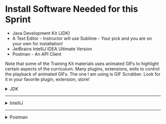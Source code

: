 # Install Software Needed for this Sprint

* Java Development Kit (JDK)
* A Text Editor - Instructor will use Sublime - Your pick and you are on your own for installation!
* JetBrains IntelliJ IDEA Ultimate Version
* Postman - An API Client

Note that some of the Training Kit materials uses animated GIFs to highlight certain aspects of the curriculum. Many plugins, extensions, exits to control the playback of animated GIFs. The one I am using is GIF Scrubber. Look for it in your favorite plugin, extension, store!

<details>
<summary>JDK</summary>

Any version of JDK 8 or later should work with our code. Most people have the Java Runtime Environment Installed. We need the next level, the actual JDK.

The general download site for the JDK is [https://www.oracle.com/java/technologies/javase-downloads.html](https://www.oracle.com/java/technologies/javase-downloads.html)

<details>
<summary>JDK for Mac</summary>

![Video Lecture](assets/novideo.png)

* From the Website [https://www.oracle.com/java/technologies/javase-downloads.html](https://www.oracle.com/java/technologies/javase-downloads.html)
  * Pick the first link that says **Oracle JDK: JDK Download**
  * On the next page, click on the file for **macOS Installer**
  * Agree to the license agree and download the file.
  * Double click on dmg file that was just downloaded
  * We are going to install using the defaults suggested
  * Double click on the pkg file that appears
    * Click continue
    * Click install
      * You may have enter your password to install
    * Once installation is done, click close
      * I then choose to Move to Trash the installer

Let's try out our new installation. From a command prompt enter
    `java -version`
you will see something like `java version "14" 2020-03-17`. This should be the version of Java that you just installed and should closely match the next command's version.

From a command prompt enter
    `javac -version`
you will see something like `javac 14`. This should be the version of JDK that you just installed and should closely match the previous command's version.

If the above does not give you the correct version, but does give you a version, you have more that one Java Virtual Machine (JVM) installed on your computer.

* To get a list of the JVMs installed on your computer enter the command `/usr/libexec/java_home -V`
* You will need to make your new Java your main Java.
  * From a terminal prompt,
    * type `cd` to go to your root directory
    * Make sure you have a .bash_profile by entering the command `touch .bash_profile`
    * type `open .bash_profile` to edit your bash profile
    * In the file that opens, go to the bottom of the file and enter

```BASH
export JAVA_HOME=export JAVA_HOME='/usr/libexec/java_home -v 14'
```

Note: that 14 is the version of Java we just installed above.

* Save the file, restart your computer, and you should be good to go!
* For more information on this process, see [https://medium.com/@devkosal/switching-java-jdk-versions-on-macos-80bc868e686a](https://medium.com/@devkosal/switching-java-jdk-versions-on-macos-80bc868e686a)

For more information on installing the JDK, see [https://docs.oracle.com/en/java/javase/14/install/installation-jdk-macos.html](https://docs.oracle.com/en/java/javase/14/install/installation-jdk-macos.html)

</details>

<details>
<summary>JDK for Windows 10</summary>

![Video Lecture](assets/novideo.png)

* From the Website [https://www.oracle.com/java/technologies/javase-downloads.html](https://www.oracle.com/java/technologies/javase-downloads.html)
  * Pick the first link that says **Oracle JDK: JDK Download**
  * On the next page, click on the file for **Windows x64 Installer**
  * Agree to the license agree and download the file.
  * You will need to run the file
    * This can either be done as an option prior to downloading
    * Or you can launch the file after downloading

  * Install the software noticing the path where you install the software
  
  * Add the path to the TOP of the system PATH
    * Goto Control Panel -> System -> Advanced System Settings -> Environment Variables
      * In the System variable group at the bottom of the page, select the Path variable
        * Click Edit...
        * Click New
        * Enter the correct path for the bin folder of your JDK. It will look something like:
            `C:\Program Files\Java\jdk-14\bin`
          substituting your version number for the 14
        * Click outside the entry box
        * Using the Move Up button, move this directory to the TOP of your Path!
        * Click OK
      * Now let's add the JAVA_HOME environment variable
        * In System Variables, click New...
          * For the variable name enter `JAVA_HOME`
          * For the variable value enter `C:\Program Files\Java\jdk-14` - same directory at before without the `\bin`
          * Click Ok
      * Click OK from the next screen
    * And Click OK one more time
    * RESTART YOUR COMPUTER!!! Necessary for the Path change to take effect.

Let's try out our new installation. From a command prompt enter
    `java -version`
you will see something like `java version "14" 2020-03-17`. This should be the version of Java that you just installed and should closely match the next command's version.

From a command prompt enter
    `javac -version`
you will see something like `javac 14`. This should be the version of JDK that you just installed and should closely match the previous command's version.

If you do not get the correct version, retrace your installation steps paying particular attention to the Path variable's directory location!

For more information see [https://docs.oracle.com/en/java/javase/14/install/installation-jdk-microsoft-windows-platforms.html](https://docs.oracle.com/en/java/javase/14/install/installation-jdk-microsoft-windows-platforms.html)
</details>

<details>
<summary>JDK for Ubuntu</summary>

![Video Lecture](assets/novideo.png)

I do most of Linux from a terminal prompt!

Goto a terminal prompt and enter the following commands

```BASH
sudo add-apt-repository ppa:linuxuprising/java
sudo apt update
sudo apt install oracle-java14-installer
```

* You will need to agree to the Oracle License Agreement

Back to the terminal prompt, enter the following command

```BASH
sudo apt install oracle-java14-set-default
```

Let's try out our new installation. From a terminal prompt enter
    `java -version`
you will see something like `java version "14" 2020-03-17`. This should be the version of Java that you just installed and should closely match the next command's version.

From a command prompt enter
    `javac -version`
you will see something like `javac 14`. This should be the version of JDK that you just installed and should closely match the previous command's version.

If you do not get the correct version, retrace your installation steps!

</details>

</details>

---

<details>
<summary>IntelliJ</summary>

Home Page for JetBrains IntelliJ Idea [https://www.jetbrains.com/idea/](https://www.jetbrains.com/idea/)

<details>
<summary>Installation of IntelliJ for all OS</summary>

IntelliJ Ultimate Edition is installed from your GitHub Student Pack

## To access the general benefits of GitHub Student Developer Pack

* Visit your Dashboard and click on the GitHub Student Developer Pack’s unique link. Once you click on it, do not do anything else in it.
* Visit [https://github.com/settings/billing](https://github.com/settings/billing).
  * At the bottom of this page, you should see that you have a coupon applied and when that coupon will expire.
    (Example of how the coupon should look: COUPON $7.00 off for 2 years until July 18, 2021.)
    If there is no coupon on there, you can use a new link that we can generate for you again. Be sure to reply back that you need it though.
  * Once you click on the new link, check the billing page again. If it says that it has been applied, then move onto the next step.
* Visit [education.github.com/pack/offers](education.github.com/pack/offers).
  You should be able to see that you can get your benefits there.
  (This is only the case if the coupon has been applied to your account, which is why you need to check the billing page first. Do not try to reapply or else that will mess up the system!)
* If, for some reason, you cannot access the benefits and are using Chrome, then please try using Firefox, Opera, or Safari instead. Highly recommend using Firefox for this though - even though you will normally see your instructor using Chrome in class!

## To access the JetBrains IntelliJ Ultimate benefit

* After doing the above!

* Please click on the card with the JetBrains logo.
* Authenticate with your GitHub credentials.
* You will be guided to a page on the JetBrains website where you can request your free educational license for JetBrains tools.
* You will get a series of two messages from the JetBrains team asking you to confirm your request and then to activate your educational JetBrains license.
* If, for some reason, this isn’t working, then please open up a support ticket with JetBrains.

</details>

<details>
<summary>Configuration of IntelliJ for all OS</summary>

Note: IntelliJ is highly configurable and you are encouraged to explore the configurations. For this section I showing you how to configure IntelliJ but not everything you may want to configure.

* Get to the IntelliJ Welcome Screen
* Click on the `Configure` option
* Select `Preferences`
  * Some items to consider
    * `General` -> `Code Folding`
      * I usually turn this all off except the option to Show code folding outline.
      * I am not a fan of hiding code.
    * `Font`
      * specifically allows you to change the font size
    * `Code Style` -> `Java`
      * Allows you to change how the code is reformatted when you do a Code Reformat.
    * `Plugins`
      * These are installed from the JetBrains Marketplace and allow you to greatly extend the capabilities of IntelliJ
      * We do not need any special Plugins for class but feel free to install and try some out!

* I have created an export of my Settings if you wish to use those. You can download these from [here](https://drive.google.com/open?id=1Z1Nek3sptA0PFJbCOP4-t_H5Qp-Kj4xa)
* To import these settings, from the Welcome Screen
  * Select `Configure` -> `Import Settings`
  * Pick the file you want to import, in this case `intellij_settings_from_john.zip`
  * From the check list, pick which settings you wish to import
  * Click OK and enjoy your new settings!
  * Yes, you will have to restart IntelliJ for these settings to take affect.

For more information see [https://www.jetbrains.com/help/idea/configuring-project-and-ide-settings.html](https://www.jetbrains.com/help/idea/configuring-project-and-ide-settings.html)
</details>

</details>

---

<details>
<summary>Postman</summary>

Website for Postman is [https://www.postman.com](https://www.postman.com)

<details>
<summary>Postman for Mac</summary>

![Video Lecture](assets/novideo.png)

* Surf to the website [https://www.postman.com](https://www.postman.com)
* Click on the **Download the App** button
  * It should default to the Mac version. If not click on the link for the Mac version
  * Double click on file that was just downloaded
  * Agree to open even though it was downloaded from the scary internet!
  * On the next screen, click the button Move to Applications Folder
  * You will be prompted to create a Postman account
    * You are welcome to do this, I just signed on using a Google Account
    * If you do not wish to create an account, goto to the pull down menu `Postman` -> `Quit Postman`
  * If needed, launch Postman from its icon ![Postman](assets/postman.png)
    * If an update is available, it will get quickly installed and you are ready to work with Postman!

</details>

<details>
<summary>Postman for Windows 10</summary>

![Video Lecture](assets/novideo.png)

* Surf to the website [https://www.postman.com](https://www.postman.com)
* Click on the **Download the App** button
  * It should default to the Windows version. If not click on the link for the Windows version
  * Click on Download -> Windows 64 bit
  * You will need to run the file
    * This can either be done as an option prior to downloading
    * Or you can launch the file after downloading
    * This does a nice installation
  * You will be prompted to create a Postman account
    * You are welcome to do this, I just signed on using a Google Account
    * If you do not wish to create an account, goto to the pull down menu `File` -> `Exit`
  * If needed, launch Postman from its icon ![Postman](assets/postman.png)
    * If an update is available, it will get quickly installed and you are ready to work with Postman!

</details>

<details>
<summary>Postman for Ubuntu</summary>

![Video Lecture](assets/novideo.png)

I will use snap to install Postman so from the terminal prompt enter the command

```BASH
snap install postman
```

* You will need to launch Postman from its icon ![Postman](assets/postman.png)
  * You will be prompted to create a Postman account
    * You are welcome to do this, I just signed on using a Google Account
    * If you do not wish to create an account, goto to the Application menu `Postman` - `Quit`
* You can relaunch Postman and be good to go!

</details>

</details>
